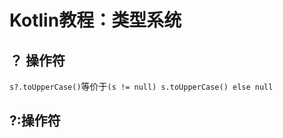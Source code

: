 # Kotlin教程：类型系统





## ？ 操作符



`s?.toUpperCase()`等价于`(s != null) s.toUpperCase() else null`



## ?:操作符

